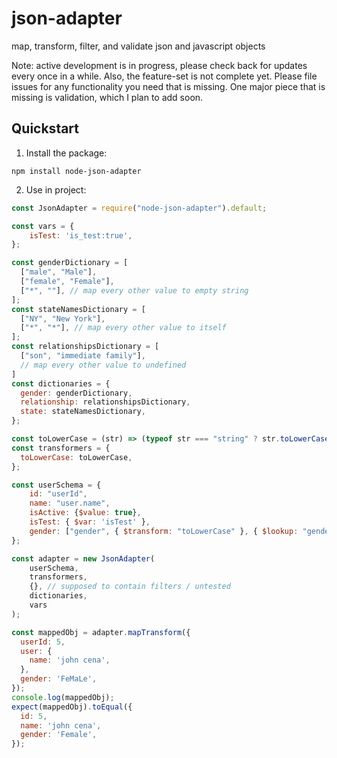 # json-adapter
map, transform, filter, and validate json and javascript objects

Note: active development is in progress, please check back for updates every once in a while.
Also, the feature-set is not complete yet. Please file issues for any functionality you need that is missing.
One major piece that is missing is validation, which I plan to add soon.

## Quickstart

1. Install the package:
```shell
npm install node-json-adapter
```

2. Use in project:
```javascript
const JsonAdapter = require("node-json-adapter").default;

const vars = {
	isTest: 'is_test:true',
};

const genderDictionary = [
  ["male", "Male"],
  ["female", "Female"],
  ["*", ""], // map every other value to empty string
];
const stateNamesDictionary = [
  ["NY", "New York"],
  ["*", "*"], // map every other value to itself
];
const relationshipsDictionary = [
  ["son", "immediate family"],
  // map every other value to undefined
]
const dictionaries = {
  gender: genderDictionary,
  relationship: relationshipsDictionary,
  state: stateNamesDictionary,
};

const toLowerCase = (str) => (typeof str === "string" ? str.toLowerCase() : "");
const transformers = {
  toLowerCase: toLowerCase,
};

const userSchema = {
	id: "userId",
	name: "user.name",
    isActive: {$value: true},
	isTest: { $var: 'isTest' },
	gender: ["gender", { $transform: "toLowerCase" }, { $lookup: "gender" }],
};

const adapter = new JsonAdapter(
	userSchema, 
    transformers, 
    {}, // supposed to contain filters / untested
    dictionaries,
    vars
);

const mappedObj = adapter.mapTransform({
  userId: 5,
  user: {
    name: 'john cena',
  },
  gender: 'FeMaLe',
});
console.log(mappedObj);
expect(mappedObj).toEqual({
  id: 5,
  name: 'john cena',
  gender: 'Female',
});
```
